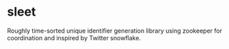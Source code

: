 sleet
=====

Roughly time-sorted unique identifier generation library using zookeeper for coordination and inspired by Twitter snowflake.
